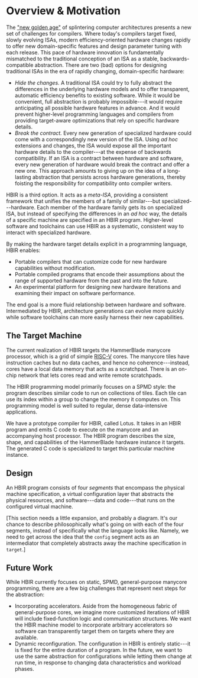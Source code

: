 Overview & Motivation
=====================

The ["new golden age"][ga] of splintering computer architectures presents a new set of challenges for compilers.
Where today's compilers target fixed, slowly evolving ISAs,
modern efficiency-oriented hardware changes rapidly to offer new domain-specific features and design parameter tuning with each release.
This pace of hardware innovation is fundamentally mismatched to the traditional conception of an ISA as a stable, backwards-compatible abstraction.
There are two (bad) options for designing traditional ISAs in the era of rapidly changing, domain-specific hardware:

- *Hide the changes.*
  A traditional ISA could try to fully abstract the differences in the underlying hardware models and to offer transparent, automatic efficiency benefits to existing software.
  While it would be convenient, full abstraction is probably impossible---it would require anticipating all possible hardware features in advance.
  And it would prevent higher-level programming languages and compilers from providing target-aware optimizations that rely on specific hardware details.
- *Break the contract.*
  Every new generation of specialized hardware could come with a correspondingly new version of the ISA.
  Using *ad hoc* extensions and changes, the ISA would expose all the important hardware details to the compiler---at the expense of backwards compatibility.
  If an ISA is a contract between hardware and software, every new generation of hardware would break the contract and offer a new one.
  This approach amounts to giving up on the idea of a long-lasting abstraction that persists across hardware generations, thereby foisting the responsibility for compatibility onto compiler writers.

HBIR is a third option.
It acts as a *meta-ISA*, providing a consistent framework that unifies the members of a family of similar---but specialized---hardware.
Each member of the hardware family gets its on specialized ISA, but instead of specifying the differences in an *ad hoc* way, the details of a specific machine are specified in an HBIR program.
Higher-level software and toolchains can use HBIR as a systematic, consistent way to interact with specialized hardware.

By making the hardware target details explicit in a programming language, HBIR enables:

- Portable compilers that can customize code for new hardware capabilities without modification.
- Portable compiled programs that encode their assumptions about the range of supported hardware from the past and into the future.
- An experimental platform for designing new hardware iterations and examining their impact on software performance.

The end goal is a more fluid relationship between hardware and software.
Intermediated by HBIR, architecture generations can evolve more quickly while software toolchains can more easily harness their new capabilities.

[ga]: https://cacm.acm.org/magazines/2019/2/234352-a-new-golden-age-for-computer-architecture/fulltext


The Target Machine
------------------

The current realization of HBIR targets the HammerBlade manycore processor, which is a grid of simple [RISC-V][] cores.
The manycore tiles have instruction caches but no data caches, and hence no coherence---instead, cores have a local data memory that acts as a scratchpad.
There is an on-chip network that lets cores read and write remote scratchpads.

The HBIR programming model primarily focuses on a SPMD style:
the program describes similar code to run on collections of tiles.
Each tile can use its index within a group to change the memory it computes on.
This programming model is well suited to regular, dense data-intensive applications.

We have a prototype compiler for HBIR, called Lotus.
It takes in an HBIR program and emits C code to execute on the manycore and an accompanying host processor.
The HBIR program describes the size, shape, and capabilities of the HammerBlade hardware instance it targets.
The generated C code is specialized to target this particular machine instance.

[risc-v]: https://riscv.org


Design
------

An HBIR program consists of four *segments* that encompass the physical machine specification, a virtual configuration layer that abstracts the physical resources, and software---data and code---that runs on the configured virtual machine.

[This section needs a little expansion, and probably a diagram.
It's our chance to describe philosophically what's going on with each of the four segments, instead of specifically what the language looks like.
Namely, we need to get across the idea that the `config` segment acts as an intermediator that completely abstracts away the machine specification in `target`.]


Future Work
-----------

While HBIR currently focuses on static, SPMD, general-purpose manycore programming, there are a few big challenges that represent next steps for the abstraction:

- Incorporating accelerators.
  Aside from the homogeneous fabric of general-purpose cores, we imagine more customized iterations of HBIR will include fixed-function logic and communication structures.
  We want the HBIR machine model to incorporate arbitrary accelerators so software can transparently target them on targets where they are available.
- Dynamic reconfiguration.
  The configuration in HBIR is entirely static---it is fixed for the entire duration of a program.
  In the future, we want to use the same abstraction for configurations while letting them change at run time, in response to changing data characteristics and workload phases.
